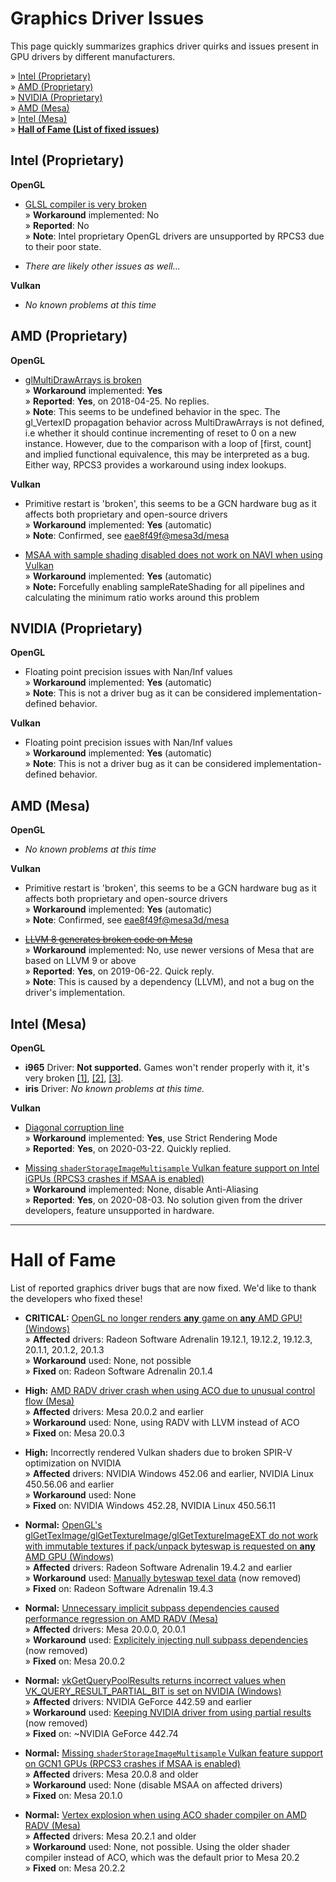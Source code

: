 # Graphics Driver Issues
This page quickly summarizes graphics driver quirks and issues present in GPU drivers by different manufacturers.

» [Intel (Proprietary)](#intel-proprietary) <br>
» [AMD (Proprietary)](#amd-proprietary) <br>
» [NVIDIA (Proprietary)](#nvidia-proprietary) <br>
» [AMD (Mesa)](#amd-mesa) <br>
» [Intel (Mesa)](#intel-mesa) <br>
» [**Hall of Fame (List of fixed issues)**](#hall-of-fame)


## Intel (Proprietary) <a name="intel-proprietary"/>
**OpenGL**
- [GLSL compiler is very broken](https://github.com/RPCS3/rpcs3/issues/6199) <br>
» **Workaround** implemented: No <br>
» **Reported**: No <br>
» **Note**: Intel proprietary OpenGL drivers are unsupported by RPCS3 due to their poor state.

- _There are likely other issues as well..._

**Vulkan**
- _No known problems at this time_


## AMD (Proprietary) <a name="amd-proprietary"/>
**OpenGL**
- [glMultiDrawArrays is broken](https://community.amd.com/message/2858799) <br>
» **Workaround** implemented: **Yes** <br>
» **Reported**: **Yes**, on 2018-04-25. No replies. <br>
» **Note**: This seems to be undefined behavior in the spec. The gl_VertexID propagation behavior across MultiDrawArrays is not defined, i.e whether it should continue incrementing of reset to 0 on a new instance. However, due to the comparison with a loop of [first, count] and implied functional equivalence, this may be interpreted as a bug. Either way, RPCS3 provides a workaround using index lookups.

**Vulkan**
- Primitive restart is 'broken', this seems to be a GCN hardware bug as it affects both proprietary and open-source drivers <br>
» **Workaround** implemented: **Yes** (automatic) <br>
» **Note**: Confirmed, see [eae8f49f@mesa3d/mesa](https://github.com/mesa3d/mesa/commit/eae8f49fc65e6e625f5e05d38c3bf1b61b84bd3d)

- [MSAA with sample shading disabled does not work on NAVI when using Vulkan](https://community.amd.com/t5/opengl-vulkan/msaa-with-sample-shading-disabled-does-not-work-on-navi-when/td-p/425122) <br>
» **Workaround** implemented: **Yes** (automatic) <br>
» **Note:** Forcefully enabling sampleRateShading for all pipelines and calculating the minimum ratio works around this problem


## NVIDIA (Proprietary) <a name="nvidia-proprietary"/>
**OpenGL**
- Floating point precision issues with Nan/Inf values<br>
» **Workaround** implemented: **Yes** (automatic) <br>
» **Note**: This is not a driver bug as it can be considered implementation-defined behavior.

**Vulkan**
- Floating point precision issues with Nan/Inf values<br>
» **Workaround** implemented: **Yes** (automatic) <br>
» **Note**: This is not a driver bug as it can be considered implementation-defined behavior.


## AMD (Mesa) <a name="amd-mesa"/>
**OpenGL**
- _No known problems at this time_

**Vulkan**
- Primitive restart is 'broken', this seems to be a GCN hardware bug as it affects both proprietary and open-source drivers <br>
» **Workaround** implemented: **Yes** (automatic) <br>
» **Note**: Confirmed, see [eae8f49f@mesa3d/mesa](https://github.com/mesa3d/mesa/commit/eae8f49fc65e6e625f5e05d38c3bf1b61b84bd3d)

- ~~[LLVM 8 generates broken code on Mesa](https://bugs.freedesktop.org/show_bug.cgi?id=110970)~~ <br>
» **Workaround** implemented: No, use newer versions of Mesa that are based on LLVM 9 or above <br>
» **Reported**: **Yes**, on 2019-06-22. Quick reply. <br>
» **Note**: This is caused by a dependency (LLVM), and not a bug on the driver's implementation. <br>


## Intel (Mesa) <a name="intel-mesa"/>
**OpenGL**
- **i965** Driver: **Not supported.** Games won't render properly with it, it's very broken [[1]](https://www.youtube.com/watch?v=SSprkcc6NZM), [[2]](https://www.youtube.com/watch?v=0qjqblFDdFw), [[3]](https://www.youtube.com/watch?v=ZwKmYBMMdvE).
- **iris** Driver: _No known problems at this time._

**Vulkan**
- [Diagonal corruption line](https://gitlab.freedesktop.org/mesa/mesa/issues/2671) <br>
» **Workaround** implemented: **Yes**, use Strict Rendering Mode <br>
» **Reported**: **Yes**, on 2020-03-22. Quickly replied. <br>

- [Missing `shaderStorageImageMultisample` Vulkan feature support on Intel iGPUs (RPCS3 crashes if MSAA is enabled)](https://gitlab.freedesktop.org/mesa/mesa/-/issues/3355) <br>
» **Workaround** implemented: None, disable Anti-Aliasing <br>
» **Reported**: **Yes**, on 2020-08-03. No solution given from the driver developers, feature unsupported in hardware. <br>

---

# Hall of Fame <a name="hall-of-fame"/>
List of reported graphics driver bugs that are now fixed. We'd like to thank the developers who fixed these!

- **CRITICAL:** [OpenGL no longer renders **any** game on **any** AMD GPU! (Windows)](https://community.amd.com/message/2949336) <br>
» **Affected** drivers: Radeon Software Adrenalin 19.12.1, 19.12.2, 19.12.3, 20.1.1, 20.1.2, 20.1.3 <br>
» **Workaround** used: None, not possible <br>
» **Fixed** on: Radeon Software Adrenalin 20.1.4

- **High:** [AMD RADV driver crash when using ACO due to unusual control flow (Mesa)](https://gitlab.freedesktop.org/mesa/mesa/issues/2557) <br>
» **Affected** drivers: Mesa 20.0.2 and earlier <br>
» **Workaround** used: None, using RADV with LLVM instead of ACO <br>
» **Fixed** on: Mesa 20.0.3

- **High:** Incorrectly rendered Vulkan shaders due to broken SPIR-V optimization on NVIDIA <br>
» **Affected** drivers: NVIDIA Windows 452.06 and earlier, NVIDIA Linux 450.56.06 and earlier <br>
» **Workaround** used: None <br>
» **Fixed** on: NVIDIA Windows 452.28, NVIDIA Linux 450.56.11

- **Normal:** [OpenGL's glGetTexImage/glGetTextureImage/glGetTextureImageEXT do not work with immutable textures if pack/unpack byteswap is requested on **any** AMD GPU (Windows)](https://community.amd.com/thread/227876) <br>
» **Affected** drivers: Radeon Software Adrenalin 19.4.2 and earlier <br>
» **Workaround** used: [Manually byteswap texel data](https://github.com/RPCS3/rpcs3/commit/f56a6548b0a7a520301372f8e456c7174b514a68#diff-6067ceb43fa31f7dc9558bdf0b776ad8) (now removed) <br>
» **Fixed** on: Radeon Software Adrenalin 19.4.3

- **Normal:** [Unnecessary implicit subpass dependencies caused performance regression on AMD RADV (Mesa)](https://gitlab.freedesktop.org/mesa/mesa/issues/2502) <br>
» **Affected** drivers: Mesa 20.0.0, 20.0.1 <br>
» **Workaround** used: [Explicitely injecting null subpass dependencies](https://github.com/RPCS3/rpcs3/pull/7909/commits/943cbb1e39fec9cc02ac6193e9b05482c4a36c92#diff-d0082402e2ea9309446e3dc7818f8394) (now removed) <br>
» **Fixed** on: Mesa 20.0.2

- **Normal:** [vkGetQueryPoolResults returns incorrect values when VK_QUERY_RESULT_PARTIAL_BIT is set on NVIDIA (Windows)](https://forums.developer.nvidia.com/t/vkgetquerypoolresults-returns-incorrect-values-when-vk-query-result-partial-bit-is-set/110137) <br>
» **Affected** drivers: NVIDIA GeForce 442.59 and earlier <br>
» **Workaround** used: [Keeping NVIDIA driver from using partial results](https://github.com/RPCS3/rpcs3/pull/7909/commits/c4f539a9cf43e946364a3931f6e5b8c36457d4b4#diff-c9e6fd1ef5ae3e53670d088d2961e556) (now removed) <br>
» **Fixed** on: ~NVIDIA GeForce 442.74

- **Normal:** [Missing `shaderStorageImageMultisample` Vulkan feature support on GCN1 GPUs (RPCS3 crashes if MSAA is enabled)](https://gitlab.freedesktop.org/mesa/mesa/-/issues/2864) <br>
» **Affected** drivers: Mesa 20.0.8 and older <br>
» **Workaround** used: None (disable MSAA on affected drivers) <br>
» **Fixed** on: Mesa 20.1.0

- **Normal:** [Vertex explosion when using ACO shader compiler on AMD RADV (Mesa)](https://gitlab.freedesktop.org/mesa/mesa/-/issues/2848) <br> 
» **Affected** drivers: Mesa 20.2.1 and older <br>
» **Workaround** used: None, not possible. Using the older shader compiler instead of ACO, which was the default prior to Mesa 20.2 <br>
» **Fixed** on: Mesa 20.2.2
